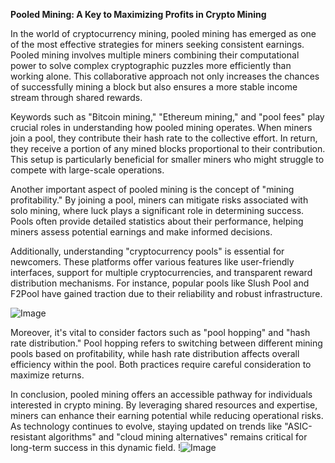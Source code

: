 **Pooled Mining: A Key to Maximizing Profits in Crypto Mining**

In the world of cryptocurrency mining, pooled mining has emerged as one of the most effective strategies for miners seeking consistent earnings. Pooled mining involves multiple miners combining their computational power to solve complex cryptographic puzzles more efficiently than working alone. This collaborative approach not only increases the chances of successfully mining a block but also ensures a more stable income stream through shared rewards.

Keywords such as "Bitcoin mining," "Ethereum mining," and "pool fees" play crucial roles in understanding how pooled mining operates. When miners join a pool, they contribute their hash rate to the collective effort. In return, they receive a portion of any mined blocks proportional to their contribution. This setup is particularly beneficial for smaller miners who might struggle to compete with large-scale operations.

Another important aspect of pooled mining is the concept of "mining profitability." By joining a pool, miners can mitigate risks associated with solo mining, where luck plays a significant role in determining success. Pools often provide detailed statistics about their performance, helping miners assess potential earnings and make informed decisions.

Additionally, understanding "cryptocurrency pools" is essential for newcomers. These platforms offer various features like user-friendly interfaces, support for multiple cryptocurrencies, and transparent reward distribution mechanisms. For instance, popular pools like Slush Pool and F2Pool have gained traction due to their reliability and robust infrastructure.

![Image](https://github.com/user-attachments/assets/057c907c-805e-4310-a052-f5031067f3de)

Moreover, it's vital to consider factors such as "pool hopping" and "hash rate distribution." Pool hopping refers to switching between different mining pools based on profitability, while hash rate distribution affects overall efficiency within the pool. Both practices require careful consideration to maximize returns.

In conclusion, pooled mining offers an accessible pathway for individuals interested in crypto mining. By leveraging shared resources and expertise, miners can enhance their earning potential while reducing operational risks. As technology continues to evolve, staying updated on trends like "ASIC-resistant algorithms" and "cloud mining alternatives" remains critical for long-term success in this dynamic field. !![Image](https://github.com/user-attachments/assets/057c907c-805e-4310-a052-f5031067f3de)